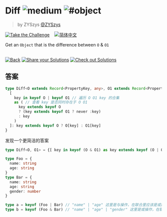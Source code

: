 <!--info-header-start--><h1>Diff <img src="https://img.shields.io/badge/-medium-d9901a" alt="medium"/> <img src="https://img.shields.io/badge/-%23object-999" alt="#object"/></h1><blockquote><p>by ZYSzys <a href="https://github.com/ZYSzys" target="_blank">@ZYSzys</a></p></blockquote><p><a href="https://tsch.js.org/645/play" target="_blank"><img src="https://img.shields.io/badge/-Take%20the%20Challenge-3178c6?logo=typescript&logoColor=white" alt="Take the Challenge"/></a> &nbsp;&nbsp;&nbsp;<a href="./README.zh-CN.md" target="_blank"><img src="https://img.shields.io/badge/-%E7%AE%80%E4%BD%93%E4%B8%AD%E6%96%87-gray" alt="简体中文"/></a> </p><!--info-header-end-->

Get an `Object` that is the difference between `O` & `O1`


<!--info-footer-start--><br><a href="../../README.md" target="_blank"><img src="https://img.shields.io/badge/-Back-grey" alt="Back"/></a> <a href="https://tsch.js.org/645/answer" target="_blank"><img src="https://img.shields.io/badge/-Share%20your%20Solutions-teal" alt="Share your Solutions"/></a> <a href="https://tsch.js.org/645/solutions" target="_blank"><img src="https://img.shields.io/badge/-Check%20out%20Solutions-de5a77?logo=awesome-lists&logoColor=white" alt="Check out Solutions"/></a> <!--info-footer-end-->

## 答案
```ts
type Diff<O extends Record<PropertyKey, any>, O1 extends Record<PropertyKey, any>> = {
  [
    key in keyof O | keyof O1 // 遍历 O O1 key 的合集
    as ( // 查看 key 是否同时存在于 O O1
      key extends keyof O 
      ? (key extends keyof O1 ? never :key) 
      : key
    )
  ]: key extends keyof O ? O[key] : O1[key]
}
```
发现一个更简洁的答案
```ts
type Diff<O, O1> = {[ key in keyof (O & O1) as key extends keyof (O | O1) ? never : key ]: (O & O1)[key] }
```

```ts
type Foo = {
  name: string
  age: string
}
type Bar = {
  name: string
  age: string
  gender: number
}

type a = keyof (Foo | Bar) // "name" | "age" 这里是与操作，在联合里应该是或操作，这里反过来了
type b = keyof (Foo & Bar) // "name" | "age" | "gender" 这里是或操作，在联合里应该是与操作，这里反过来了
```